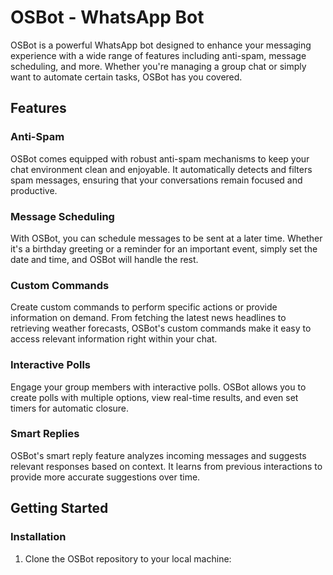 # OSBot - WhatsApp Bot

OSBot is a powerful WhatsApp bot designed to enhance your messaging experience with a wide range of features including anti-spam, message scheduling, and more. Whether you're managing a group chat or simply want to automate certain tasks, OSBot has you covered.

## Features

### Anti-Spam

OSBot comes equipped with robust anti-spam mechanisms to keep your chat environment clean and enjoyable. It automatically detects and filters spam messages, ensuring that your conversations remain focused and productive.

### Message Scheduling

With OSBot, you can schedule messages to be sent at a later time. Whether it's a birthday greeting or a reminder for an important event, simply set the date and time, and OSBot will handle the rest.

### Custom Commands

Create custom commands to perform specific actions or provide information on demand. From fetching the latest news headlines to retrieving weather forecasts, OSBot's custom commands make it easy to access relevant information right within your chat.

### Interactive Polls

Engage your group members with interactive polls. OSBot allows you to create polls with multiple options, view real-time results, and even set timers for automatic closure.

### Smart Replies

OSBot's smart reply feature analyzes incoming messages and suggests relevant responses based on context. It learns from previous interactions to provide more accurate suggestions over time.

## Getting Started

### Installation

1. Clone the OSBot repository to your local machine:
